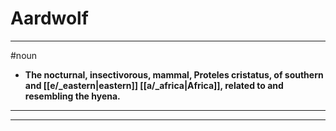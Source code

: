 # Aardwolf
---
#noun
- **The nocturnal, insectivorous, mammal, Proteles cristatus, of southern and [[e/_eastern|eastern]] [[a/_africa|Africa]], related to and resembling the hyena.**
---
---
